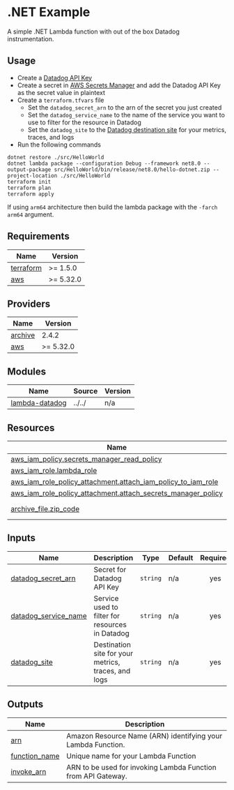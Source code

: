 # .NET Example

A simple .NET Lambda function with out of the box Datadog instrumentation.

## Usage

* Create a [Datadog API Key](https://app.datadoghq.com/organization-settings/api-keys)
* Create a secret in [AWS Secrets Manager](https://docs.aws.amazon.com/secretsmanager/latest/userguide/intro.html) and add the Datadog API Key as the secret value in plaintext
* Create a `terraform.tfvars` file
  - Set the `datadog_secret_arn` to the arn of the secret you just created
  - Set the `datadog_service_name` to the name of the service you want to use to filter for the resource in Datadog
  - Set the `datadog_site` to the [Datadog destination site](https://docs.datadoghq.com/getting_started/site/) for your metrics, traces, and logs
* Run the following commands

```
dotnet restore ./src/HelloWorld
dotnet lambda package --configuration Debug --framework net8.0 --output-package src/HelloWorld/bin/release/net8.0/hello-dotnet.zip --project-location ./src/HelloWorld
terraform init
terraform plan
terraform apply
```

If using `arm64` architecture then build the lambda package with the `-farch arm64` argument.

<!-- BEGIN_TF_DOCS -->
## Requirements

| Name | Version |
|------|---------|
| <a name="requirement_terraform"></a> [terraform](#requirement\_terraform) | >= 1.5.0 |
| <a name="requirement_aws"></a> [aws](#requirement\_aws) | >= 5.32.0 |

## Providers

| Name | Version |
|------|---------|
| <a name="provider_archive"></a> [archive](#provider\_archive) | 2.4.2 |
| <a name="provider_aws"></a> [aws](#provider\_aws) | >= 5.32.0 |

## Modules

| Name | Source | Version |
|------|--------|---------|
| <a name="module_lambda-datadog"></a> [lambda-datadog](#module\_lambda-datadog) | ../../ | n/a |

## Resources

| Name | Type |
|------|------|
| [aws_iam_policy.secrets_manager_read_policy](https://registry.terraform.io/providers/hashicorp/aws/latest/docs/resources/iam_policy) | resource |
| [aws_iam_role.lambda_role](https://registry.terraform.io/providers/hashicorp/aws/latest/docs/resources/iam_role) | resource |
| [aws_iam_role_policy_attachment.attach_iam_policy_to_iam_role](https://registry.terraform.io/providers/hashicorp/aws/latest/docs/resources/iam_role_policy_attachment) | resource |
| [aws_iam_role_policy_attachment.attach_secrets_manager_policy](https://registry.terraform.io/providers/hashicorp/aws/latest/docs/resources/iam_role_policy_attachment) | resource |
| [archive_file.zip_code](https://registry.terraform.io/providers/hashicorp/archive/latest/docs/data-sources/file) | data source |

## Inputs

| Name | Description | Type | Default | Required |
|------|-------------|------|---------|:--------:|
| <a name="input_datadog_secret_arn"></a> [datadog\_secret\_arn](#input\_datadog\_secret\_arn) | Secret for Datadog API Key | `string` | n/a | yes |
| <a name="input_datadog_service_name"></a> [datadog\_service\_name](#input\_datadog\_service\_name) | Service used to filter for resources in Datadog | `string` | n/a | yes |
| <a name="input_datadog_site"></a> [datadog\_site](#input\_datadog\_site) | Destination site for your metrics, traces, and logs | `string` | n/a | yes |

## Outputs

| Name | Description |
|------|-------------|
| <a name="output_arn"></a> [arn](#output\_arn) | Amazon Resource Name (ARN) identifying your Lambda Function. |
| <a name="output_function_name"></a> [function\_name](#output\_function\_name) | Unique name for your Lambda Function |
| <a name="output_invoke_arn"></a> [invoke\_arn](#output\_invoke\_arn) | ARN to be used for invoking Lambda Function from API Gateway. |
<!-- END_TF_DOCS -->
